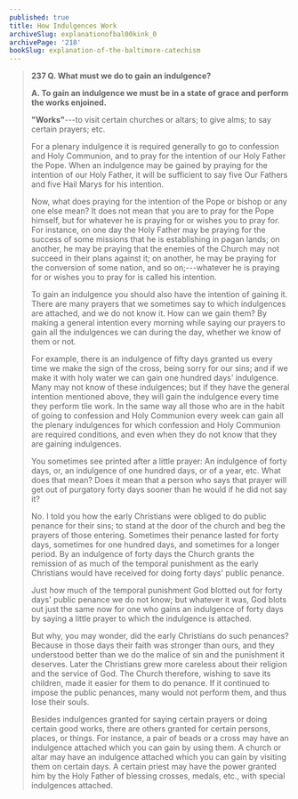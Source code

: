 ```yaml
---
published: true
title: How Indulgences Work
archiveSlug: explanationofbal00kink_0
archivePage: '218'
bookSlug: explanation-of-the-baltimore-catechism
---
```


> **237 Q. What must we do to gain an indulgence?**
>
> **A. To gain an indulgence we must be in a state of grace and perform the works enjoined.**
>
> **"Works"**---to visit certain churches or altars; to give alms; to say certain prayers; etc.
>
> For a plenary indulgence it is required generally to go to confession and Holy Communion, and to pray for the intention of our Holy Father the Pope. When an indulgence may be gained by praying for the intention of our Holy Father, it will be sufficient to say five Our Fathers and five Hail Marys for his intention.
>
> Now, what does praying for the intention of the Pope or bishop or any one else mean? It does not mean that you are to pray for the Pope himself, but for whatever he is praying for or wishes you to pray for. For instance, on one day the Holy Father may be praying for the success of some missions that he is establishing in pagan lands; on another, he may be praying that the enemies of the Church may not succeed in their plans against it; on another, he may be praying for the conversion of some nation, and so on;---whatever he is praying for or wishes you to pray for is called his intention.
>
> To gain an indulgence you should also have the intention of gaining it. There are many prayers that we sometimes say to which indulgences are attached, and we do not know it. How can we gain them? By making a general intention every morning while saying our prayers to gain all the indulgences we can during the day, whether we know of them or not.
>
> For example, there is an indulgence of fifty days granted us every time we make the sign of the cross, being sorry for our sins; and if we make it with holy water we can gain one hundred days' indulgence. Many may not know of these indulgences; but if they have the general intention mentioned above, they will gain the indulgence every time they perform tlie work. In the same way all those who are in the habit of going to confession and Holy Communion every week can gain all the plenary indulgences for which confession and Holy Communion are required conditions, and even when they do not know that they are gaining indulgences.
>
> You sometimes see printed after a little prayer: An indulgence of forty days, or, an indulgence of one hundred days, or of a year, etc. What does that mean? Does it mean that a person who says that prayer will get out of purgatory forty days sooner than he would if he did not say it?
>
> No. I told you how the early Christians were obliged to do public penance for their sins; to stand at the door of the church and beg the prayers of those entering. Sometimes their penance lasted for forty days, sometimes for one hundred days, and sometimes for a longer period. By an indulgence of forty days the Church grants the remission of as much of the temporal punishment as the early Christians would have received for doing forty days' public penance.
>
> Just how much of the temporal punishment God blotted out for forty days' public penance we do not know; but whatever it was, God blots out just the same now for one who gains an indulgence of forty days by saying a little prayer to which the indulgence is attached.
>
> But why, you may wonder, did the early Christians do such penances? Because in those days their faith was stronger than ours, and they understood better than we do the malice of sin and the punishment it deserves. Later the Christians grew more careless about their religion and the service of God. The Church therefore, wishing to save its children, made it easier for them to do penance. If it continued to impose the public penances, many would not perform them, and thus lose their souls.
>
> Besides indulgences granted for saying certain prayers or doing certain good works, there are others granted for certain persons, places, or things. For instance, a pair of beads or a cross may have an indulgence attached which you can gain by using them. A church or altar may have an indulgence attached which you can gain by visiting them on certain days. A certain priest may have the power granted him by the Holy Father of blessing crosses, medals, etc., with special indulgences attached.
